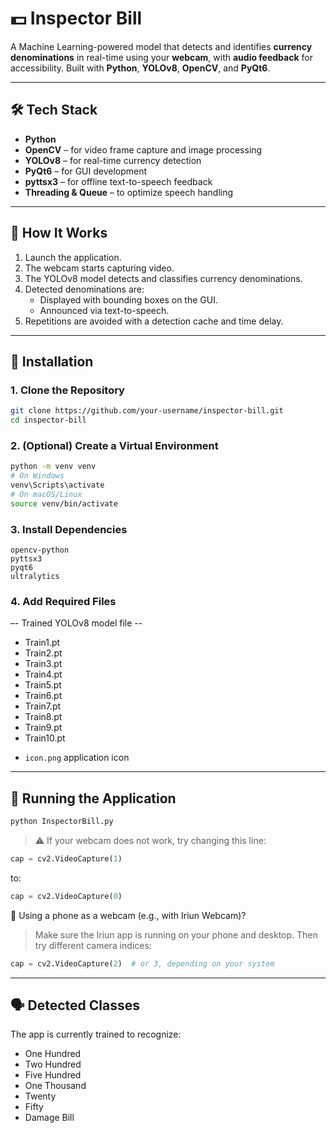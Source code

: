 # 💵 Inspector Bill

A Machine Learning-powered model that detects and identifies **currency denominations** in real-time using your **webcam**, with **audio feedback** for accessibility. Built with **Python**, **YOLOv8**, **OpenCV**, and **PyQt6**.

---

## 🛠️ Tech Stack

- **Python**
- **OpenCV** – for video frame capture and image processing  
- **YOLOv8** – for real-time currency detection  
- **PyQt6** – for GUI development  
- **pyttsx3** – for offline text-to-speech feedback  
- **Threading & Queue** – to optimize speech handling

---

## 🚀 How It Works

1. Launch the application.
2. The webcam starts capturing video.
3. The YOLOv8 model detects and classifies currency denominations.
4. Detected denominations are:
   - Displayed with bounding boxes on the GUI.
   - Announced via text-to-speech.
5. Repetitions are avoided with a detection cache and time delay.

---

## 🔧 Installation

### 1. Clone the Repository

```bash
git clone https://github.com/your-username/inspector-bill.git
cd inspector-bill
```

### 2. (Optional) Create a Virtual Environment

```bash
python -m venv venv
# On Windows
venv\Scripts\activate
# On macOS/Linux
source venv/bin/activate
```

### 3. Install Dependencies

```
opencv-python
pyttsx3
pyqt6
ultralytics
```

### 4. Add Required Files

–- Trained YOLOv8 model file --
* Train1.pt
* Train2.pt
* Train3.pt
* Train4.pt
* Train5.pt
* Train6.pt
* Train7.pt
* Train8.pt
* Train9.pt
* Train10.pt 
  
- `icon.png` application icon

---

## 🧪 Running the Application

```bash
python InspectorBill.py
```

> ⚠️ If your webcam does not work, try changing this line:
```python
cap = cv2.VideoCapture(1)
```
to:
```python
cap = cv2.VideoCapture(0)
```

📱 Using a phone as a webcam (e.g., with Iriun Webcam)?
> Make sure the Iriun app is running on your phone and desktop. Then try different camera indices:
```python
cap = cv2.VideoCapture(2)  # or 3, depending on your system
```

---

## 🗣️ Detected Classes

The app is currently trained to recognize:

- One Hundred
- Two Hundred
- Five Hundred
- One Thousand
- Twenty
- Fifty
- Damage Bill
